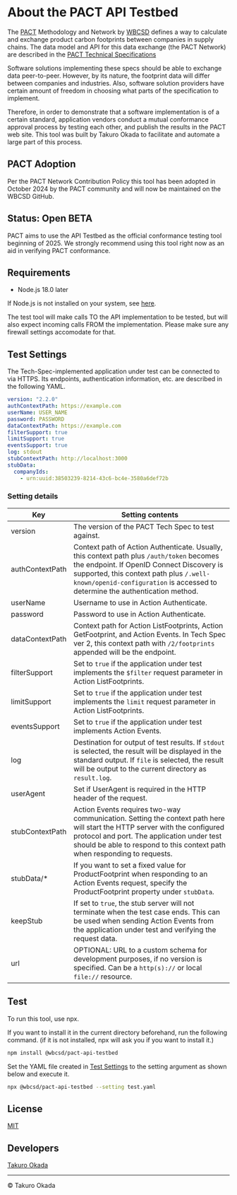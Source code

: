 # About the PACT API Testbed

The [PACT](https://carbon-transparency.org) Methodology and Network by [WBCSD](https://wbcsd.org) defines a way to  calculate and exchange product carbon footprints between companies in supply chains. The data model and API for this data exchange (the PACT Network) are described in the [PACT Technical Specifications](https://github.com/wbcsd/data-exchange-protocol)

Software solutions implementing these specs should be able to  exchange data peer-to-peer. However, by its nature, the footprint data will differ between companies and industries. Also, software solution providers have certain amount of freedom in choosing what parts of the specification to implement.

Therefore, in order to demonstrate that a software implementation is of a certain standard, application vendors conduct a mutual conformance approval process by testing each other, and publish the results in the PACT web site. This tool was built by Takuro Okada to facilitate and automate a large part of this process.

## PACT Adoption

Per the PACT Network Contribution Policy this tool has been adopted in October 2024 by the PACT community and will now be maintained on the WBCSD GitHub.


## Status: Open BETA

PACT aims to use the API Testbed as the official conformance testing tool beginning of 2025. 
We strongly recommend using this tool right now as an aid in verifying PACT conformance.


## Requirements

* Node.js 18.0 later

If Node.js is not installed on your system, see [here](https://nodejs.org/en/learn/getting-started/how-to-install-nodejs).

The test tool will make calls TO the API implementation to be tested, but will also expect incoming calls FROM the implementation. Please make sure any firewall settings accomodate for that. 

## Test Settings

The Tech-Spec-implemented application under test can be connected to via HTTPS. Its endpoints, authentication information, etc. are described in the following YAML.

```yaml
version: "2.2.0"
authContextPath: https://example.com
userName: USER_NAME
password: PASSWORD
dataContextPath: https://example.com
filterSupport: true
limitSupport: true
eventsSupport: true
log: stdout
stubContextPath: http://localhost:3000
stubData:
  companyIds:
    - urn:uuid:38503239-8214-43c6-bc4e-3580a6def72b
```

### Setting details

|Key|Setting contents|
|--|--|
|version|The version of the PACT Tech Spec to test against.|
|authContextPath|Context path of Action Authenticate. Usually, this context path plus `/auth/token` becomes the endpoint. If OpenID Connect Discovery is supported, this context path plus `/.well-known/openid-configuration` is accessed to determine the authentication method.|
|userName|Username to use in Action Authenticate.|
|password|Password to use in Action Authenticate.|
|dataContextPath|Context path for Action ListFootprints, Action GetFootprint, and Action Events. In Tech Spec ver 2, this context path with `/2/footprints` appended will be the endpoint.|
|filterSupport|Set to `true` if the application under test implements the `$filter` request parameter in Action ListFootprints.|
|limitSupport|Set to `true` if the application under test implements the `limit` request parameter in Action ListFootprints.|
|eventsSupport|Set to `true` if the application under test implements Action Events.|
|log|Destination for output of test results. If `stdout` is selected, the result will be displayed in the standard output. If `file` is selected, the result will be output to the current directory as `result.log`.|
|userAgent|Set if UserAgent is required in the HTTP header of the request.|
|stubContextPath|Action Events requires two-way communication. Setting the context path here will start the HTTP server with the configured protocol and port. The application under test should be able to respond to this context path when responding to requests.|
|stubData/*|If you want to set a fixed value for ProductFootprint when responding to an Action Events request, specify the ProductFootprint property under `stubData`.|
|keepStub|If set to `true`, the stub server will not terminate when the test case ends. This can be used when sending Action Events from the application under test and verifying the request data.|
|url|OPTIONAL: URL to a custom schema for development purposes, if no version is specified. Can be a `http(s)://` or local `file://` resource.|


## Test

To run this tool, use npx.

If you want to install it in the current directory beforehand, run the following command. (if it is not installed, npx will ask you if you want to install it.)

```sh
npm install @wbcsd/pact-api-testbed
```

Set the YAML file created in [Test Settings](#test-settings) to the setting argument as shown below and execute it.

```sh
npx @wbcsd/pact-api-testbed --setting test.yaml
```


## License

[MIT](LICENSE)


## Developers

[Takuro Okada](mailto:mill6.plat6aux@gmail.com)


---

&copy; Takuro Okada